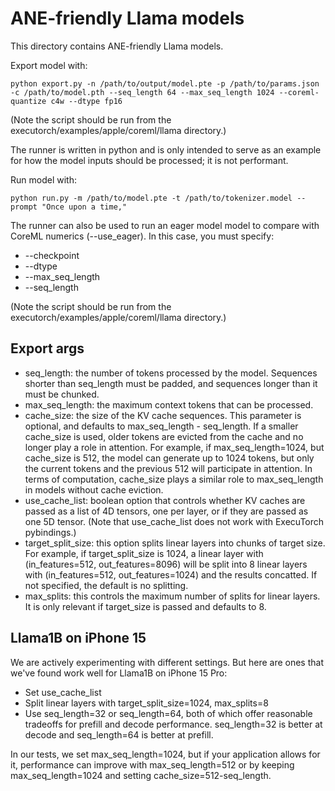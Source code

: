 # ANE-friendly Llama models

This directory contains ANE-friendly Llama models.

Export model with:
```
python export.py -n /path/to/output/model.pte -p /path/to/params.json -c /path/to/model.pth --seq_length 64 --max_seq_length 1024 --coreml-quantize c4w --dtype fp16
```

(Note the script should be run from the executorch/examples/apple/coreml/llama directory.)

The runner is written in python and is only intended to serve as an example for how the model inputs should be processed; it is not performant.


Run model with:
```
python run.py -m /path/to/model.pte -t /path/to/tokenizer.model --prompt "Once upon a time,"
```

The runner can also be used to run an eager model model to compare with CoreML numerics (--use_eager).  In this case, you must specify:
* --checkpoint
* --dtype
* --max_seq_length
* --seq_length

(Note the script should be run from the executorch/examples/apple/coreml/llama directory.)


## Export args
* seq_length: the number of tokens processed by the model.  Sequences shorter than seq_length must be padded, and sequences longer than it must be chunked.
* max_seq_length: the maximum context tokens that can be processed.
* cache_size: the size of the KV cache sequences.  This parameter is optional, and defaults to max_seq_length - seq_length.  If a smaller cache_size is used, older tokens are evicted from the cache and no longer play a role in attention.  For example, if max_seq_length=1024, but cache_size is 512, the model can generate up to 1024 tokens, but only the current tokens and the previous 512 will participate in attention.  In terms of computation, cache_size plays a similar role to max_seq_length in models without cache eviction.
* use_cache_list: boolean option that controls whether KV caches are passed as a list of 4D tensors, one per layer, or if they are passed as one 5D tensor.  (Note that use_cache_list does not work with ExecuTorch pybindings.)
* target_split_size: this option splits linear layers into chunks of target size.  For example, if target_split_size is 1024, a linear layer with (in_features=512, out_features=8096) will be split into 8 linear layers with (in_features=512, out_features=1024) and the results concatted.  If not specified, the default is no splitting.
* max_splits: this controls the maximum number of splits for linear layers.  It is only relevant if target_size is passed and defaults to 8.

## Llama1B on iPhone 15

We are actively experimenting with different settings.  But here are ones that we've found work well for Llama1B on iPhone 15 Pro:

* Set use_cache_list
* Split linear layers with target_split_size=1024, max_splits=8
* Use seq_length=32 or seq_length=64, both of which offer reasonable tradeoffs for prefill and decode performance.  seq_length=32 is better at decode and seq_length=64 is better at prefill.

In our tests, we set max_seq_length=1024, but if your application allows for it, performance can improve with max_seq_length=512 or by keeping max_seq_length=1024 and setting cache_size=512-seq_length.
